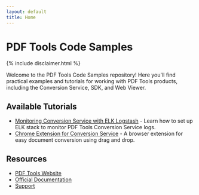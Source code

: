 ```yaml
---
layout: default
title: Home
---
```


# PDF Tools Code Samples

{% include disclaimer.html %}

Welcome to the PDF Tools Code Samples repository! Here you'll find practical examples and tutorials for working with PDF Tools products, including the Conversion Service, SDK, and Web Viewer.

## Available Tutorials

- [Monitoring Conversion Service with ELK Logstash](tutorials/elk-logstash-monitoring.html) - Learn how to set up ELK stack to monitor PDF Tools Conversion Service logs.
- [Chrome Extension for Conversion Service](tutorials/convsrv-chrome-extension.html) - A browser extension for easy document conversion using drag and drop.

## Resources

- [PDF Tools Website](https://www.pdf-tools.com)
- [Official Documentation](https://www.pdf-tools.com/pdf20/en/products/pdf-rendering-desktop-server/pdf-converter-services/)
- [Support](https://www.pdf-tools.com/pdf20/en/contact/)
